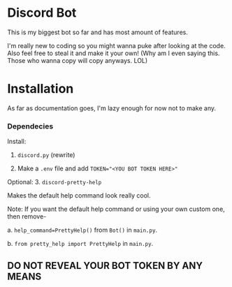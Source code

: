 # Discord Bot
This is my biggest bot so far and has most amount of features.

I'm really new to coding so you might wanna puke after looking at the code.
Also feel free to steal it and make it your own! (Why am I even saying this. Those who wanna copy will copy anyways. LOL)

# Installation
As far as documentation goes, I'm lazy enough for now not to make any.
### Dependecies
Install:
1. `discord.py` (rewrite)

2. Make a `.env` file and add `TOKEN="<YOU BOT TOKEN HERE>"`

Optional:
3. `discord-pretty-help`

Makes the default help command look really cool.

Note: If you want the default help command or using your own custom one, then remove-

a. `help_command=PrettyHelp()` from `Bot()` in `main.py`. 

b. `from pretty_help import PrettyHelp` in `main.py`.

## DO NOT REVEAL YOUR BOT TOKEN BY ANY MEANS
